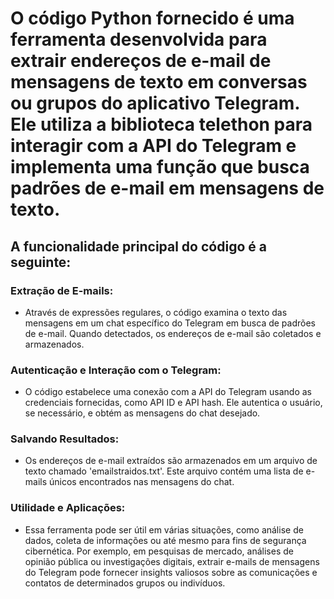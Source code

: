 # O código Python fornecido é uma ferramenta desenvolvida para extrair endereços de e-mail de mensagens de texto em conversas ou grupos do aplicativo Telegram. Ele utiliza a biblioteca telethon para interagir com a API do Telegram e implementa uma função que busca padrões de e-mail em mensagens de texto.

## A funcionalidade principal do código é a seguinte:

### Extração de E-mails:

- Através de expressões regulares, o código examina o texto das mensagens em um chat específico do Telegram em busca de padrões de e-mail. Quando detectados, os endereços de e-mail são coletados e armazenados.

### Autenticação e Interação com o Telegram:

- O código estabelece uma conexão com a API do Telegram usando as credenciais fornecidas, como API ID e API hash. Ele autentica o usuário, se necessário, e obtém as mensagens do chat desejado.

### Salvando Resultados:

- Os endereços de e-mail extraídos são armazenados em um arquivo de texto chamado 'emailstraidos.txt'. Este arquivo contém uma lista de e-mails únicos encontrados nas mensagens do chat.

### Utilidade e Aplicações:

- Essa ferramenta pode ser útil em várias situações, como análise de dados, coleta de informações ou até mesmo para fins de segurança cibernética. Por exemplo, em pesquisas de mercado, análises de opinião pública ou investigações digitais, extrair e-mails de mensagens do Telegram pode fornecer insights valiosos sobre as comunicações e contatos de determinados grupos ou indivíduos.
